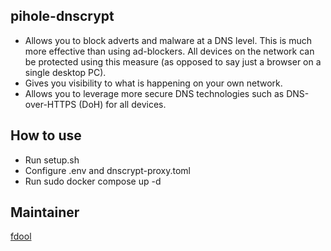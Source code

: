 ## pihole-dnscrypt

- Allows you to block adverts and malware at a DNS level. This is much more effective than using ad-blockers. All devices on the network can be protected using this measure (as opposed to say just a browser on a single desktop PC).
- Gives you visibility to what is happening on your own network.
- Allows you to leverage more secure DNS technologies such as DNS-over-HTTPS (DoH) for all devices.

## How to use
- Run setup.sh
- Configure .env and dnscrypt-proxy.toml
- Run sudo docker compose up -d

## Maintainer

[fdool](https://github.com/fdool73)

